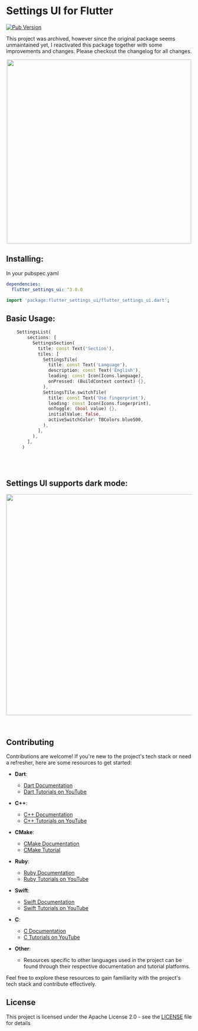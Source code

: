 # Settings UI for Flutter

[![Pub Version](https://img.shields.io/pub/v/flutter_settings_ui?color=blueviolet)](https://pub.dev/packages/flutter_settings_ui)

This project was archived, however since the original package seems unmaintained yet, I reactivated this package together with some improvements and changes.
Please checkout the changelog for all changes.

<p align="center">
  <img src="https://raw.githubusercontent.com/yako-dev/flutter-settings-ui/master/assets/flutter_settings_ui_logo.png" height="500px">
</p>


## Installing:
In your pubspec.yaml
```yaml
dependencies:
  flutter_settings_ui: ^3.0.0
```
```dart
import 'package:flutter_settings_ui/flutter_settings_ui.dart';
```


## Basic Usage:
```dart
    SettingsList(
        sections: [
          SettingsSection(
            title: const Text('Section'),
            tiles: [
              SettingsTile(
                title: const Text('Language'),
                description: const Text('English'),
                leading: const Icon(Icons.language),
                onPressed: (BuildContext context) {},
              ),
              SettingsTile.switchTile(
                title: const Text('Use fingerprint'),
                leading: const Icon(Icons.fingerprint),
                onToggle: (bool value) {},
                initialValue: false,
                activeSwitchColor: TBColors.blue500,
              ),
            ],
          ),
        ],
      )
```
<br>
<br>

## Settings UI supports dark mode:
<p align="center">
  <img src="https://raw.githubusercontent.com/yako-dev/flutter-settings-ui/master/assets/dark_mode_animation.gif" height="600px">
</p>
<br>

## Contributing

Contributions are welcome! If you're new to the project's tech stack or need a refresher, here are some resources to get started:

- **Dart**:
  - [Dart Documentation](https://dart.dev/guides)
  - [Dart Tutorials on YouTube](https://www.youtube.com/playlist?list=PLOU2XLYxmsIKzJMifF06Juj2A3CnSQNBP)

- **C++**:
  - [C++ Documentation](https://isocpp.org/get-started)
  - [C++ Tutorials on YouTube](https://www.youtube.com/playlist?list=PLlrATfBNZ98dudnM48yfGUldqGD0S4FFb)

- **CMake**:
  - [CMake Documentation](https://cmake.org/documentation/)
  - [CMake Tutorial](https://cmake.org/cmake/help/latest/guide/tutorial/index.html)

- **Ruby**:
  - [Ruby Documentation](https://www.ruby-lang.org/en/documentation/)
  - [Ruby Tutorials on YouTube](https://www.youtube.com/playlist?list=PL5UeTupVsVHfVHxqYlLp3Ccq-RKPR6ZYH)

- **Swift**:
  - [Swift Documentation](https://docs.swift.org/swift-book/)
  - [Swift Tutorials on YouTube](https://www.youtube.com/playlist?list=PLMRqhzcHGw1ZqzYnpIuQAn2rcjhOtbqGX)

- **C**:
  - [C Documentation](https://devdocs.io/c/)
  - [C Tutorials on YouTube](https://www.youtube.com/playlist?list=PLBlnK6fEyqRggZZgYpPMUxdY1CYkZtARR)

- **Other**:
  - Resources specific to other languages used in the project can be found through their respective documentation and tutorial platforms.

Feel free to explore these resources to gain familiarity with the project's tech stack and contribute effectively.


## License
This project is licensed under the Apache License 2.0 - see the [LICENSE](LICENSE) file for details
